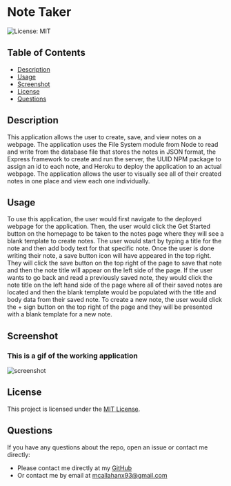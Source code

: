 # Note Taker

![License: MIT](https://img.shields.io/badge/License-MIT-blue.svg)

  ## Table of Contents
  * [Description](#description)
  * [Usage](#usage)
  * [Screenshot](#screenshot)
  * [License](#license)
  * [Questions](#questions)

  ## Description
  This application allows the user to create, save, and view notes on a webpage. The application uses the File System module from Node to read and write from the database file that stores the notes in JSON format, the Express framework to create and run the server, the UUID NPM package to assign an id to each note, and Heroku to deploy the application to an actual webpage. The application allows the user to visually see all of their created notes in one place and view each one individually.

  ## Usage
  To use this application, the user would first navigate to the deployed webpage for the application. Then, the user would click the Get Started button on the homepage to be taken to the notes page where they will see a blank template to create notes. The user would start by typing a title for the note and then add body text for that specific note. Once the user is done writing their note, a save button icon will have appeared in the top right. They will click the save button on the top right of the page to save that note and then the note title will appear on the left side of the page. If the user wants to go back and read a previously saved note, they would click the note title on the left hand side of the page where all of their saved notes are located and then the blank template would be populated with the title and body data from their saved note. To create a new note, the user would click the + sign button on the top right of the page and they will be presented with a blank template for a new note.

  ## Screenshot
  ### This is a gif of the working application
  ![screenshot](./public/assets/images/Note-Taker.gif "Note Taker")

  ## License 
  This project is licensed under the [MIT License](https://opensource.org/licenses/MIT).

  ## Questions
  If you have any questions about the repo, open an issue or contact me directly:
  * Please contact me directly at my [GitHub](https://github.com/mcall0147)
  * Or contact me by email at [mcallahanx93@gmail.com](mailto:mcallahanx93@gmail.com)